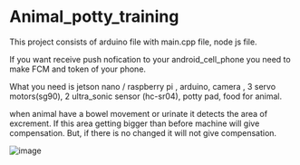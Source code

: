# Animal_potty_training


 This project consists of arduino file with main.cpp file, node js file.
 
 
 If you want receive push nofication to your android_cell_phone you need to make FCM and token of your phone. 


 What you need is jetson nano / raspberry pi , arduino, camera , 3 servo motors(sg90),  2 ultra_sonic sensor (hc-sr04), potty pad, food for animal.


 when animal have a bowel movement or urinate it detects the area of excrement. If this area getting bigger than before machine will give compensation. But, if there is no changed it will not give compensation.


![image](https://github.com/JeewooChung/animal_potty_training/blob/main/animal_compensation.jpg)
